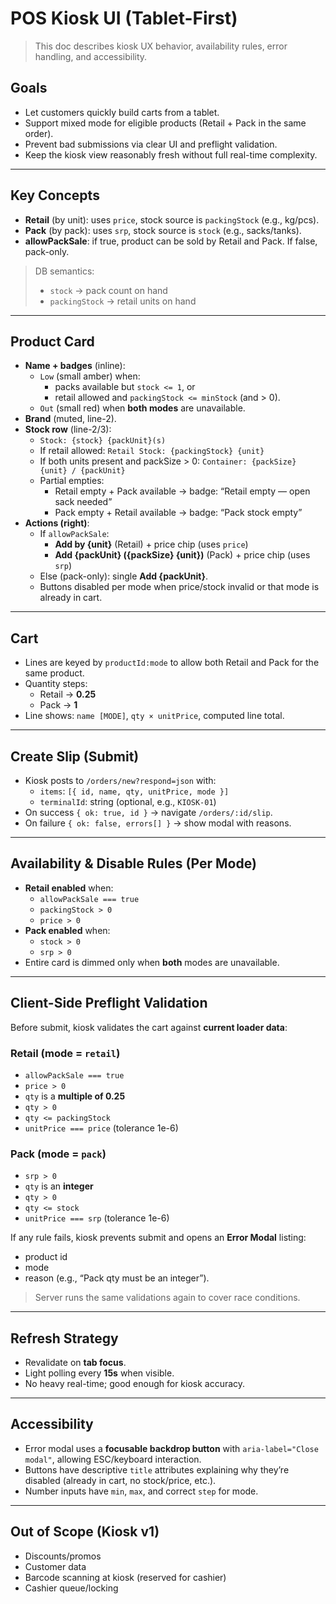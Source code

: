 # POS Kiosk UI (Tablet-First)

> This doc describes kiosk UX behavior, availability rules, error handling, and accessibility.

## Goals

- Let customers quickly build carts from a tablet.
- Support mixed mode for eligible products (Retail + Pack in the same order).
- Prevent bad submissions via clear UI and preflight validation.
- Keep the kiosk view reasonably fresh without full real-time complexity.

---

## Key Concepts

- **Retail** (by unit): uses `price`, stock source is `packingStock` (e.g., kg/pcs).
- **Pack** (by pack): uses `srp`, stock source is `stock` (e.g., sacks/tanks).
- **allowPackSale**: if true, product can be sold by Retail and Pack. If false, pack-only.

> DB semantics:
>
> - `stock` → pack count on hand
> - `packingStock` → retail units on hand

---

## Product Card

- **Name + badges** (inline):
  - `Low` (small amber) when:
    - packs available but `stock <= 1`, or
    - retail allowed and `packingStock <= minStock` (and > 0).
  - `Out` (small red) when **both modes** are unavailable.
- **Brand** (muted, line-2).
- **Stock row** (line-2/3):
  - `Stock: {stock} {packUnit}(s)`
  - If retail allowed: `Retail Stock: {packingStock} {unit}`
  - If both units present and packSize > 0: `Container: {packSize} {unit} / {packUnit}`
  - Partial empties:
    - Retail empty + Pack available → badge: “Retail empty — open sack needed”
    - Pack empty + Retail available → badge: “Pack stock empty”
- **Actions (right)**:
  - If `allowPackSale`:
    - **Add by {unit}** (Retail) + price chip (uses `price`)
    - **Add {packUnit} ({packSize} {unit})** (Pack) + price chip (uses `srp`)
  - Else (pack-only): single **Add {packUnit}**.
  - Buttons disabled per mode when price/stock invalid or that mode is already in cart.

---

## Cart

- Lines are keyed by `productId:mode` to allow both Retail and Pack for the same product.
- Quantity steps:
  - Retail → **0.25**
  - Pack → **1**
- Line shows: `name [MODE]`, `qty × unitPrice`, computed line total.

---

## Create Slip (Submit)

- Kiosk posts to `/orders/new?respond=json` with:
  - `items`: `[{ id, name, qty, unitPrice, mode }]`
  - `terminalId`: string (optional, e.g., `KIOSK-01`)
- On success `{ ok: true, id }` → navigate `/orders/:id/slip`.
- On failure `{ ok: false, errors[] }` → show modal with reasons.

---

## Availability & Disable Rules (Per Mode)

- **Retail enabled** when:
  - `allowPackSale === true`
  - `packingStock > 0`
  - `price > 0`
- **Pack enabled** when:
  - `stock > 0`
  - `srp > 0`
- Entire card is dimmed only when **both** modes are unavailable.

---

## Client-Side Preflight Validation

Before submit, kiosk validates the cart against **current loader data**:

### Retail (mode = `retail`)

- `allowPackSale === true`
- `price > 0`
- `qty` is a **multiple of 0.25**
- `qty > 0`
- `qty <= packingStock`
- `unitPrice === price` (tolerance 1e-6)

### Pack (mode = `pack`)

- `srp > 0`
- `qty` is an **integer**
- `qty > 0`
- `qty <= stock`
- `unitPrice === srp` (tolerance 1e-6)

If any rule fails, kiosk prevents submit and opens an **Error Modal** listing:

- product id
- mode
- reason (e.g., “Pack qty must be an integer”).

> Server runs the same validations again to cover race conditions.

---

## Refresh Strategy

- Revalidate on **tab focus**.
- Light polling every **15s** when visible.
- No heavy real-time; good enough for kiosk accuracy.

---

## Accessibility

- Error modal uses a **focusable backdrop button** with `aria-label="Close modal"`, allowing ESC/keyboard interaction.
- Buttons have descriptive `title` attributes explaining why they’re disabled (already in cart, no stock/price, etc.).
- Number inputs have `min`, `max`, and correct `step` for mode.

---

## Out of Scope (Kiosk v1)

- Discounts/promos
- Customer data
- Barcode scanning at kiosk (reserved for cashier)
- Cashier queue/locking
